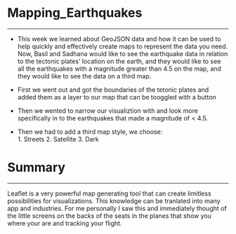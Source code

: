 # **Mapping_Earthquakes**

--------------------------------

- This week we learned about GeoJSON data and how it can be used to help quickly and effectively create maps to represent the data you need.  Now, Basil and Sadhana would like to see the earthquake data in relation to the tectonic plates’ location on the earth, and they would like to see all the earthquakes with a magnitude greater than 4.5 on the map, and they would like to see the data on a third map.

- First we went out and got the boundaries of the tetonic plates and added them as a layer to our map that can be tooggled with a button 
- Then we wented to narrow our visualiztion with and look more specifically in to the earthquakes that made a magnitude of < 4.5.
- Then we had to add a third map style, we choose:  
      1. Streets
      2. Satellite
      3. Dark 

# **Summary**

--------------------------------

Leaflet is a very powerful map generating tool that can create limitless possibilities for visualizations.  This knowledge can be tranlated into many app and industries.  For me personally I saw this and immediately thought of the little screens on the backs of the seats in the planes that show you where your are and tracking your flight.  
